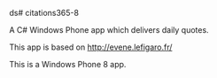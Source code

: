 ds# citations365-8

A C# Windows Phone app which delivers daily quotes.

This app is based on http://evene.lefigaro.fr/

This is a Windows Phone 8 app.

